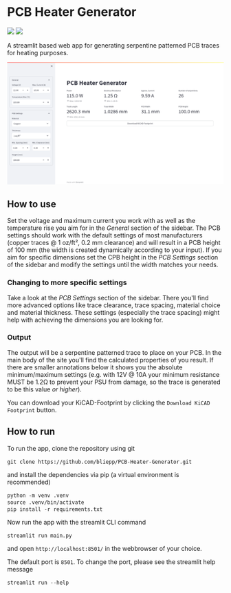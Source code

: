 # PCB Heater Generator
[![](https://img.shields.io/github/license/bliepp/PCB-Heater-Generator?style=for-the-badge)](/LICENSE)
[![](https://img.shields.io/github/last-commit/bliepp/PCB-Heater-Generator?label=latest%20release&style=for-the-badge)](/)

A streamlit based web app for generating serpentine patterned PCB traces for heating purposes.

![Screenshot](screenshot.png)


## How to use
Set the voltage and maximum current you work with as well as the temperature rise you aim for in the *General* section of the sidebar. The PCB settings should work with the default settings of most manufacturers (copper traces @ 1 oz/ft², 0.2 mm clearance) and will result in a PCB height of 100 mm (the width is created dynamically according to your input). If you aim for specific dimensions set the CPB height in the *PCB Settings* section of the sidebar and modify the settings until the width matches your needs.

### Changing to more specific settings
Take a look at the *PCB Settings* section of the sidebar. There you'll find more advanced options like trace clearance, trace spacing, material choice and material thickness. These settings (especially the trace spacing) might help with achieving the dimensions you are looking for.

### Output
The output will be a serpentine patterned trace to place on your PCB. In the main body of the site you'll find the calculated properties of you result. If there are smaller annotations below it shows you the absolute minimum/maximum settings (e.g. with 12V @ 10A your minimum resistance MUST be 1.2Ω to prevent your PSU from damage, so the trace is generated to be this value *or higher*).

You can download your KiCAD-Footprint by clicking the `Download KiCAD Footprint` button.


## How to run
To run the app, clone the repository using git
```console
git clone https://github.com/bliepp/PCB-Heater-Generator.git
```
and install the dependencies via pip (a virtual environment is recommended)
```console
python -m venv .venv
source .venv/bin/activate
pip install -r requirements.txt
```
Now run the app with the streamlit CLI command
```console
streamlit run main.py
```
and open `http://localhost:8501/` in the webbrowser of your choice.

The default port is `8501`. To change the port, please see the streamlit help message

```console
streamlit run --help
```
